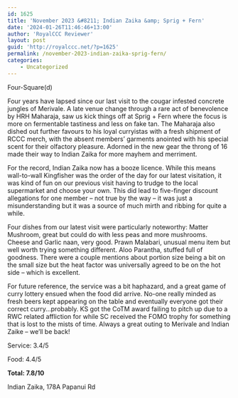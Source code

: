 ```yaml
---
id: 1625
title: 'November 2023 &#8211; Indian Zaika &amp; Sprig + Fern'
date: '2024-01-26T11:46:46+13:00'
author: 'RoyalCCC Reviewer'
layout: post
guid: 'http://royalccc.net/?p=1625'
permalink: /november-2023-indian-zaika-sprig-fern/
categories:
    - Uncategorized
---
```


Four-Square(d)

Four years have lapsed since our last visit to the cougar infested concrete jungles of Merivale. A late venue change through a rare act of benevolence by HRH Maharaja, saw us kick things off at Sprig + Fern where the focus is more on fermentable tastiness and less on fake tan. The Maharaja also dished out further favours to his loyal curryistas with a fresh shipment of RCCC merch, with the absent members’ garments anointed with his special scent for their olfactory pleasure. Adorned in the new gear the throng of 16 made their way to Indian Zaika for more mayhem and merriment.

For the record, Indian Zaika now has a booze licence. While this means wall-to-wall Kingfisher was the order of the day for our latest visitation, it was kind of fun on our previous visit having to trudge to the local supermarket and choose your own. This did lead to five-finger discount allegations for one member – not true by the way – it was just a misunderstanding but it was a source of much mirth and ribbing for quite a while.

Four dishes from our latest visit were particularly noteworthy: Matter Mushroom, great but could do with less peas and more mushrooms. Cheese and Garlic naan, very good. Prawn Malabari, unusual menu item but well worth trying something different. Aloo Parantha, stuffed full of goodness. There were a couple mentions about portion size being a bit on the small size but the heat factor was universally agreed to be on the hot side – which is excellent.

For future reference, the service was a bit haphazard, and a great game of curry lottery ensued when the food did arrive. No-one really minded as fresh beers kept appearing on the table and eventually everyone got their correct curry…probably. KS got the CoTM award failing to pitch up due to a RWC related affliction for while SC received the FOMO trophy for something that is lost to the mists of time. Always a great outing to Merivale and Indian Zaike – we’ll be back!

Service: 3.4/5

Food: 4.4/5

**Total: 7.8/10**

Indian Zaika, 178A Papanui Rd